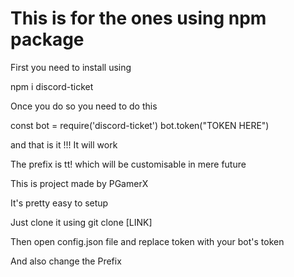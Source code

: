 

<h1> This is for the ones using npm package</h1>
First you need to install using 

npm i discord-ticket

Once you do so you need to do this 



const bot = require('discord-ticket')
bot.token("TOKEN HERE")


and that is it !!!
It will work 

The prefix is tt! which will be customisable in mere future




This is project made by 
PGamerX

It's pretty easy to setup

Just clone it using git clone [LINK]

Then open config.json file and replace token with your bot's token

And also change the Prefix


